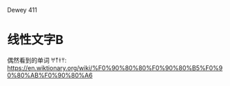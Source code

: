 
Dewey 411

# 线性文字B

偶然看到的单词 𐀀𐀵𐀫𐀦: https://en.wiktionary.org/wiki/%F0%90%80%80%F0%90%80%B5%F0%90%80%AB%F0%90%80%A6
